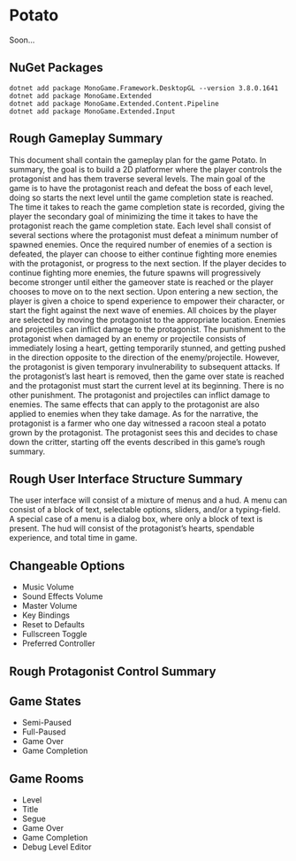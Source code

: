 # Potato

Soon...

## NuGet Packages

```
dotnet add package MonoGame.Framework.DesktopGL --version 3.8.0.1641
dotnet add package MonoGame.Extended
dotnet add package MonoGame.Extended.Content.Pipeline
dotnet add package MonoGame.Extended.Input
```

## Rough Gameplay Summary 
This document shall contain the gameplay plan for the game Potato. In summary, the goal is to build a 2D platformer where the player controls the protagonist and has them traverse several levels. The main goal of the game is to have the protagonist reach and defeat the boss of each level, doing so starts the next level until the game completion state is reached. The time it takes to reach the game completion state is recorded, giving the player the secondary goal of minimizing the time it takes to have the protagonist reach the game completion state. Each level shall consist of several sections where the protagonist must defeat a minimum number of spawned enemies. Once the required number of enemies of a section is defeated, the player can choose to either continue fighting more enemies with the protagonist, or progress to the next section. If the player decides to continue fighting more enemies, the future spawns will progressively become stronger until either the gameover state is reached or the player chooses to move on to the next section. Upon entering a new section, the player is given a choice to spend experience to empower their character, or start the fight against the next wave of enemies. All choices by the player are selected by moving the protagonist to the appropriate location. Enemies and projectiles can inflict damage to the protagonist. The punishment to the protagonist when damaged by an enemy or projectile consists of immediately losing a heart, getting temporarily stunned, and getting pushed in the direction opposite to the direction of the enemy/projectile. However, the protagonist is given temporary invulnerability to subsequent attacks. If the protagonist’s last heart is removed, then the game over state is reached and the protagonist must start the current level at its beginning. There is no other punishment. The protagonist and projectiles can inflict damage to enemies. The same effects that can apply to the protagonist are also applied to enemies when they take damage. As for the narrative, the protagonist is a farmer who one day witnessed a racoon steal a potato grown by the protagonist. The protagonist sees this and decides to chase down the critter, starting off the events described in this game’s rough summary.

## Rough User Interface Structure Summary
The user interface will consist of a mixture of menus and a hud. A menu can consist of a block of text, selectable options, sliders, and/or a typing-field. A special case of a menu is a dialog box, where only a block of text is present. The hud will consist of the protagonist’s hearts, spendable experience, and total time in game.

## Changeable Options
- Music Volume
- Sound Effects Volume
- Master Volume
- Key Bindings 
- Reset to Defaults
- Fullscreen Toggle
- Preferred Controller 

## Rough Protagonist Control Summary

## Game States
- Semi-Paused
- Full-Paused
- Game Over
- Game Completion

## Game Rooms
- Level 
- Title 
- Segue 
- Game Over 
- Game Completion 
- Debug Level Editor 



